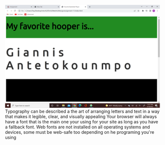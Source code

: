 ![Screenshot](./images/bucksweb.png)
Typography can be described a the art of arranging letters and text in a way that makes it legible, clear, and visually appealing
Your browser will always have a font that is the main one your using for your site as long as you have a fallback font.
Web fonts are not installed on all operating systems and devices, some must be web-safe too depending on he programing you're using 
